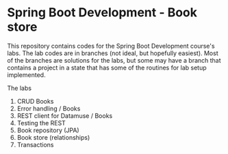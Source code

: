 # Spring Boot Development - Book store

This repository contains codes for the Spring Boot Development course's
labs. The lab codes are in branches (not ideal, but hopefully easiest).
Most of the branches are solutions for the labs, but some may have a branch
that contains a project in a state that has some of the routines for lab
setup implemented.

The labs
	
1. CRUD Books
1. Error handling / Books
1. REST client for Datamuse / Books
1. Testing the REST
1. Book repository (JPA)
1. Book store (relationships)
1. Transactions

